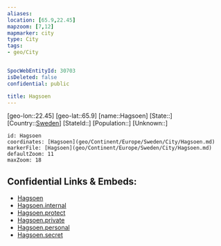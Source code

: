 ```yaml
---
aliases: 
location: [65.9,22.45]
mapzoom: [7,12] 
mapmarker: city 
type: City
tags:
- geo/City


SpocWebEntityId: 30703
isDeleted: false
confidential: public

title: Hagsoen
---
```

[geo-lon::22.45]
[geo-lat::65.9]
[name::Hagsoen]
[State::]
[Country::[Sweden](geo/Continent/Europe/Sweden.md)]
[StateId::]
[Population::]
[Unknown::]


```leaflet
id: Hagsoen
coordinates: [Hagsoen](geo/Continent/Europe/Sweden/City/Hagsoen.md)
markerFile: [Hagsoen](geo/Continent/Europe/Sweden/City/Hagsoen.md)
defaultZoom: 11 
maxZoom: 18
```


## Confidential Links & Embeds: 
- [Hagsoen](../../../../../../_public/geo/Continent/Europe/Sweden/City/Hagsoen.md) 
- [Hagsoen.internal](../../../../../../_internal/geo/Continent/Europe/Sweden/City/Hagsoen.internal.md) 
- [Hagsoen.protect](../../../../../../_protect/geo/Continent/Europe/Sweden/City/Hagsoen.protect.md) 
- [Hagsoen.private](../../../../../../_private/geo/Continent/Europe/Sweden/City/Hagsoen.private.md) 
- [Hagsoen.personal](../../../../../../_personal/geo/Continent/Europe/Sweden/City/Hagsoen.personal.md) 
- [Hagsoen.secret](../../../../../../_secret/geo/Continent/Europe/Sweden/City/Hagsoen.secret.md) 
